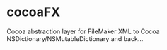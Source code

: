 cocoaFX
=======

Cocoa abstraction layer for FileMaker XML to Cocoa NSDictionary/NSMutableDictionary and back...
